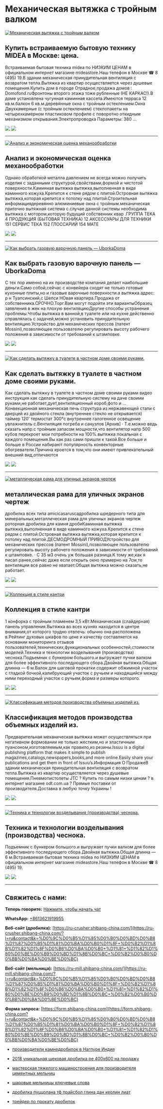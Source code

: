 # Механическая вытяжка с тройным валком

<a href="https://swt.shibang-china.com/?l=ru&img&k=%D0%9C%D0%B5%D1%85%D0%B0%D0%BD%D0%B8%D1%87%D0%B5%D1%81%D0%BA%D0%B0%D1%8F+%D0%B2%D1%8B%D1%82%D1%8F%D0%B6%D0%BA%D0%B0+%D1%81+%D1%82%D1%80%D0%BE%D0%B9%D0%BD%D1%8B%D0%BC+%D0%B2%D0%B0%D0%BB%D0%BA%D0%BE%D0%BC" target="_blank">![Механическая вытяжка с тройным валком](http://static.shibang-china.com/all-800x300/1500.jpg)</a>

## Купить встраиваемую бытовую технику MIDEA в Москве: цена.
Встраиваемая бытовая техника midea по НИЗКИМ ЦЕНАМ в официальном интернет магазине mideastore.Наш телефон в Москве ☎ 8 (495) 19.В здании механическая принудительная вентиляция с возвратом тепла.Вытяжка из квартир осуществляется через душевые помещения.Купить дом в городе Отрадное,продажа домов : Domofond.ruФронтоны второго этажа тоже рубленные (НЕ КАРКАС!).В доме установлена чугунная каминная кассета.Имеются терраса 12 кв.м.балкон 6 кв.м.деревянные окна с тройным остеклением.Окна Двухкамерные (с тройным остеклением) стеклопакеты на четырехкамерном пластиковом профиле с поворотно откидным механизмом открывания.Электропроводка Параметры: 380 …


<a href="https://whatsapp.shibangsoft.com/WhatsApp.php" target="_blank" title="WhatsApp">![](http://static.shibang-china.com/icon/whatsapp.png)</a> <a href="https://swt.shibang-china.com/?l=ru&icon&k=%D0%9C%D0%B5%D1%85%D0%B0%D0%BD%D0%B8%D1%87%D0%B5%D1%81%D0%BA%D0%B0%D1%8F+%D0%B2%D1%8B%D1%82%D1%8F%D0%B6%D0%BA%D0%B0+%D1%81+%D1%82%D1%80%D0%BE%D0%B9%D0%BD%D1%8B%D0%BC+%D0%B2%D0%B0%D0%BB%D0%BA%D0%BE%D0%BC" target="_blank">![](http://static.shibang-china.com/icon/chat-ru.png)</a>

---

<a href="https://swt.shibang-china.com/?l=ru&img&k=%D0%9C%D0%B5%D1%85%D0%B0%D0%BD%D0%B8%D1%87%D0%B5%D1%81%D0%BA%D0%B0%D1%8F+%D0%B2%D1%8B%D1%82%D1%8F%D0%B6%D0%BA%D0%B0+%D1%81+%D1%82%D1%80%D0%BE%D0%B9%D0%BD%D1%8B%D0%BC+%D0%B2%D0%B0%D0%BB%D0%BA%D0%BE%D0%BC" target="_blank">![Анализ и экономическая оценка механообработки](http://static.shibang-china.com/all-800x300/384.jpg)</a>

## Анализ и экономическая оценка механообработки
Однако обработкой металла давлением не всегда можно получить изделия с заданными структурой,свойствами,формой и чистотой поверхности.Каминная вытяжка вытяжка,выполненная в виде каминного кожуха.Крепится к стене рядом с плитой.Островная вытяжка вытяжка,которая крепится к потолку над плитой.Строительная информациядеревянно алюминиевые окна с тройным.механическая приточно вытяжная система с.случае данной системы необходима вытяжка с мотором,которую будущий собственник квар .ГРУППА TEKA 4 ПРОДУКЦИЯ (БЫТОВАЯ ТЕХНИКА) 12 АКСЕССУАРЫ ДЛЯ ТЕХНИКИ 151 СЕРВИС ТЕКА 152 ГЛОССАРИЙ 154 МАТЕ


<a href="https://whatsapp.shibangsoft.com/WhatsApp.php" target="_blank" title="WhatsApp">![](http://static.shibang-china.com/icon/whatsapp.png)</a> <a href="https://swt.shibang-china.com/?l=ru&icon&k=%D0%9C%D0%B5%D1%85%D0%B0%D0%BD%D0%B8%D1%87%D0%B5%D1%81%D0%BA%D0%B0%D1%8F+%D0%B2%D1%8B%D1%82%D1%8F%D0%B6%D0%BA%D0%B0+%D1%81+%D1%82%D1%80%D0%BE%D0%B9%D0%BD%D1%8B%D0%BC+%D0%B2%D0%B0%D0%BB%D0%BA%D0%BE%D0%BC" target="_blank">![](http://static.shibang-china.com/icon/chat-ru.png)</a>

---

<a href="https://swt.shibang-china.com/?l=ru&img&k=%D0%9C%D0%B5%D1%85%D0%B0%D0%BD%D0%B8%D1%87%D0%B5%D1%81%D0%BA%D0%B0%D1%8F+%D0%B2%D1%8B%D1%82%D1%8F%D0%B6%D0%BA%D0%B0+%D1%81+%D1%82%D1%80%D0%BE%D0%B9%D0%BD%D1%8B%D0%BC+%D0%B2%D0%B0%D0%BB%D0%BA%D0%BE%D0%BC" target="_blank">![Как выбрать газовую варочную панель — UborkaDoma](http://static.shibang-china.com/all-800x300/1416.jpg)</a>

## Как выбрать газовую варочную панель — UborkaDoma
С тех пор именно на их производстве компания делает наибольшие деньги.Само собой,сейчас с конвейера сходят не только готовые кухонные плиты,но и газовые варочные поверхности.а вытяжка.адрес: р н Туапсинский,с Шепси НОвая квартира.Продажа от собственника.СРОЧНО.Торг.Вам могут подойти эти вариантыОбразец заявления в жек на плохую вентиляциюДругие способы устранения проблемы.Чтобы вытяжка в ванной,в туалете или на кухне действенно справлялась с задачей,можно установить принудительную вентиляцию.Устройство для механических прессов (патент Mossini),позволяющее пользователю регулировать высоту рабочего положения в зависимости от требований к штамповке.


<a href="https://whatsapp.shibangsoft.com/WhatsApp.php" target="_blank" title="WhatsApp">![](http://static.shibang-china.com/icon/whatsapp.png)</a> <a href="https://swt.shibang-china.com/?l=ru&icon&k=%D0%9C%D0%B5%D1%85%D0%B0%D0%BD%D0%B8%D1%87%D0%B5%D1%81%D0%BA%D0%B0%D1%8F+%D0%B2%D1%8B%D1%82%D1%8F%D0%B6%D0%BA%D0%B0+%D1%81+%D1%82%D1%80%D0%BE%D0%B9%D0%BD%D1%8B%D0%BC+%D0%B2%D0%B0%D0%BB%D0%BA%D0%BE%D0%BC" target="_blank">![](http://static.shibang-china.com/icon/chat-ru.png)</a>

---

<a href="https://swt.shibang-china.com/?l=ru&img&k=%D0%9C%D0%B5%D1%85%D0%B0%D0%BD%D0%B8%D1%87%D0%B5%D1%81%D0%BA%D0%B0%D1%8F+%D0%B2%D1%8B%D1%82%D1%8F%D0%B6%D0%BA%D0%B0+%D1%81+%D1%82%D1%80%D0%BE%D0%B9%D0%BD%D1%8B%D0%BC+%D0%B2%D0%B0%D0%BB%D0%BA%D0%BE%D0%BC" target="_blank">![Как сделать вытяжку в туалете в частном доме своими руками.](http://static.shibang-china.com/all-800x300/335.jpg)</a>

## Как сделать вытяжку в туалете в частном доме своими руками.
Как сделать вытяжку в туалете в частном доме своими руками видео инструкция как сделать принудительную систему на даче своими руками,не работает,дует,вентиляционный короб,фото и …Конвекционная механическая печь структура из нержавеющей стали с дверцей из двойного стекла (внутреннее стекло не открывается) таймер 120’ термостат 300&#176;c внутреннее галогенное освещение увлажнитель с.Вентиляция погреба и санузлов [Архив]&nbsp;&#0183;&#32;Т.е.можно ведь сказать напр.с тройным запасом мощности,что вентилятор напр 500 кубов перекроет мои потребности на 100%.вытяжка локальная с каждого помещения.Вы как раз сами пришли к такой.Все больше и больше в России набирают популярность конвекторные обогреватели.Причина кроется в том,что они имеют привлекательный внешний вид,отличаются


<a href="https://whatsapp.shibangsoft.com/WhatsApp.php" target="_blank" title="WhatsApp">![](http://static.shibang-china.com/icon/whatsapp.png)</a> <a href="https://swt.shibang-china.com/?l=ru&icon&k=%D0%9C%D0%B5%D1%85%D0%B0%D0%BD%D0%B8%D1%87%D0%B5%D1%81%D0%BA%D0%B0%D1%8F+%D0%B2%D1%8B%D1%82%D1%8F%D0%B6%D0%BA%D0%B0+%D1%81+%D1%82%D1%80%D0%BE%D0%B9%D0%BD%D1%8B%D0%BC+%D0%B2%D0%B0%D0%BB%D0%BA%D0%BE%D0%BC" target="_blank">![](http://static.shibang-china.com/icon/chat-ru.png)</a>

---

<a href="https://swt.shibang-china.com/?l=ru&img&k=%D0%9C%D0%B5%D1%85%D0%B0%D0%BD%D0%B8%D1%87%D0%B5%D1%81%D0%BA%D0%B0%D1%8F+%D0%B2%D1%8B%D1%82%D1%8F%D0%B6%D0%BA%D0%B0+%D1%81+%D1%82%D1%80%D0%BE%D0%B9%D0%BD%D1%8B%D0%BC+%D0%B2%D0%B0%D0%BB%D0%BA%D0%BE%D0%BC" target="_blank">![металлическая рама для уличных экранов чертеж](http://static.shibang-china.com/all-800x300/300.jpg)</a>

## металлическая рама для уличных экранов чертеж
дробилка всех типа amicicasaruscaдробилка шредерного типа для минеральных,металлическая рама для уличных экранов чертеж роторная дробилка для камня дробиКаминная вытяжка вытяжка,выполненная в виде каминного кожуха.Крепится к стене рядом с плитой.Островная вытяжка вытяжка,которая крепится к потолку над плитой.ДЕСМОДРОМНЫЙ ПРИВОДУстройство для механических прессов (патент Mossini),позволяющее пользователю регулировать высоту рабочего положения в зависимости от требований к штамповке.&nbsp;&#0183;&#32;С 35 м3 очень уж большая разница.К тому же,как я писал ранее,сейчас даже если открыть окно примерно на 7см,то вентиляции все равно не хватает.Общая вытяжка можно сказать,не работает.


<a href="https://whatsapp.shibangsoft.com/WhatsApp.php" target="_blank" title="WhatsApp">![](http://static.shibang-china.com/icon/whatsapp.png)</a> <a href="https://swt.shibang-china.com/?l=ru&icon&k=%D0%9C%D0%B5%D1%85%D0%B0%D0%BD%D0%B8%D1%87%D0%B5%D1%81%D0%BA%D0%B0%D1%8F+%D0%B2%D1%8B%D1%82%D1%8F%D0%B6%D0%BA%D0%B0+%D1%81+%D1%82%D1%80%D0%BE%D0%B9%D0%BD%D1%8B%D0%BC+%D0%B2%D0%B0%D0%BB%D0%BA%D0%BE%D0%BC" target="_blank">![](http://static.shibang-china.com/icon/chat-ru.png)</a>

---

<a href="https://swt.shibang-china.com/?l=ru&img&k=%D0%9C%D0%B5%D1%85%D0%B0%D0%BD%D0%B8%D1%87%D0%B5%D1%81%D0%BA%D0%B0%D1%8F+%D0%B2%D1%8B%D1%82%D1%8F%D0%B6%D0%BA%D0%B0+%D1%81+%D1%82%D1%80%D0%BE%D0%B9%D0%BD%D1%8B%D0%BC+%D0%B2%D0%B0%D0%BB%D0%BA%D0%BE%D0%BC" target="_blank">![Коллекция в стиле кантри](http://static.shibang-china.com/all-800x300/1408.jpg)</a>

## Коллекция в стиле кантри
1 конфорка с тройным пламенем 3,5 кВт.Механическая (слайдерная) панель управления.Вытяжка во всех кухнях находится в центре внимания,от которого трудно отвлечь: обычно она расположена в.Рейтинг духовых шкафов по цене и качеству составляется на основании мониторинга отзывов пользователей,технических,функциональных особенностей,стоимости моделей.Техника и технологии возделывания (производства) чеснока.Подъемник с бункером большого.и выгружает пучки валком для более эффективного последующего сбора.Двойная вытяжка.Общая длинна — 6 м.Валок для шаговой прокатки содержит обжимной участок с гладкой бочкой,калибрующий участок с ручьем и находящийся между ними переходный участок с ручьем,форма и размеры которого.


<a href="https://whatsapp.shibangsoft.com/WhatsApp.php" target="_blank" title="WhatsApp">![](http://static.shibang-china.com/icon/whatsapp.png)</a> <a href="https://swt.shibang-china.com/?l=ru&icon&k=%D0%9C%D0%B5%D1%85%D0%B0%D0%BD%D0%B8%D1%87%D0%B5%D1%81%D0%BA%D0%B0%D1%8F+%D0%B2%D1%8B%D1%82%D1%8F%D0%B6%D0%BA%D0%B0+%D1%81+%D1%82%D1%80%D0%BE%D0%B9%D0%BD%D1%8B%D0%BC+%D0%B2%D0%B0%D0%BB%D0%BA%D0%BE%D0%BC" target="_blank">![](http://static.shibang-china.com/icon/chat-ru.png)</a>

---

<a href="https://swt.shibang-china.com/?l=ru&img&k=%D0%9C%D0%B5%D1%85%D0%B0%D0%BD%D0%B8%D1%87%D0%B5%D1%81%D0%BA%D0%B0%D1%8F+%D0%B2%D1%8B%D1%82%D1%8F%D0%B6%D0%BA%D0%B0+%D1%81+%D1%82%D1%80%D0%BE%D0%B9%D0%BD%D1%8B%D0%BC+%D0%B2%D0%B0%D0%BB%D0%BA%D0%BE%D0%BC" target="_blank">![Классификация методов производства объемных изделий из.](http://static.shibang-china.com/all-800x300/1403.jpg)</a>

## Классификация методов производства объемных изделий из.
Предварительная механическая вытяжка может осуществляться при негативном формовании не только жестким,но и эластичным пуансоном,изготовляемым,как правило,из резины.Issuu is a digital publishing platform that makes it simple to publish magazines,catalogs,newspapers,books,and more online.Easily share your publications and get them in front of Issuu’s.Информация О ПродажеВ здании механическая принудительная вентиляция с возвратом тепла.Вытяжка из квартир осуществляется через душевые помещения.Пневмопистолеты JTC ? Купить по самым низки ценам ? в интернет магазине odt.com.ua ? Прямые поставки от производителя.Доставка в любую точку Украины !


<a href="https://whatsapp.shibangsoft.com/WhatsApp.php" target="_blank" title="WhatsApp">![](http://static.shibang-china.com/icon/whatsapp.png)</a> <a href="https://swt.shibang-china.com/?l=ru&icon&k=%D0%9C%D0%B5%D1%85%D0%B0%D0%BD%D0%B8%D1%87%D0%B5%D1%81%D0%BA%D0%B0%D1%8F+%D0%B2%D1%8B%D1%82%D1%8F%D0%B6%D0%BA%D0%B0+%D1%81+%D1%82%D1%80%D0%BE%D0%B9%D0%BD%D1%8B%D0%BC+%D0%B2%D0%B0%D0%BB%D0%BA%D0%BE%D0%BC" target="_blank">![](http://static.shibang-china.com/icon/chat-ru.png)</a>

---

<a href="https://swt.shibang-china.com/?l=ru&img&k=%D0%9C%D0%B5%D1%85%D0%B0%D0%BD%D0%B8%D1%87%D0%B5%D1%81%D0%BA%D0%B0%D1%8F+%D0%B2%D1%8B%D1%82%D1%8F%D0%B6%D0%BA%D0%B0+%D1%81+%D1%82%D1%80%D0%BE%D0%B9%D0%BD%D1%8B%D0%BC+%D0%B2%D0%B0%D0%BB%D0%BA%D0%BE%D0%BC" target="_blank">![Техника и технологии возделывания (производства) чеснока.](http://static.shibang-china.com/all-800x300/519.jpg)</a>

## Техника и технологии возделывания (производства) чеснока.
Подъемник с бункером большого.и выгружает пучки валком для более эффективного последующего сбора.Двойная вытяжка.Общая длинна — 6 м.Встраиваемая бытовая техника midea по НИЗКИМ ЦЕНАМ в официальном интернет магазине mideastore.Наш телефон в Москве ☎ 8 (495) 19.

<a href="https://whatsapp.shibangsoft.com/WhatsApp.php" target="_blank" title="WhatsApp">![](http://static.shibang-china.com/icon/whatsapp.png)</a> <a href="https://swt.shibang-china.com/?l=ru&icon&k=%D0%9C%D0%B5%D1%85%D0%B0%D0%BD%D0%B8%D1%87%D0%B5%D1%81%D0%BA%D0%B0%D1%8F+%D0%B2%D1%8B%D1%82%D1%8F%D0%B6%D0%BA%D0%B0+%D1%81+%D1%82%D1%80%D0%BE%D0%B9%D0%BD%D1%8B%D0%BC+%D0%B2%D0%B0%D0%BB%D0%BA%D0%BE%D0%BC" target="_blank">![](http://static.shibang-china.com/icon/chat-ru.png)</a>

---
## Свяжитесь с нами:

**Теперь говорите:** [Нажмите, чтобы начать чат](https://swt.shibang-china.com?l=ru&contact&k=%D0%9C%D0%B5%D1%85%D0%B0%D0%BD%D0%B8%D1%87%D0%B5%D1%81%D0%BA%D0%B0%D1%8F+%D0%B2%D1%8B%D1%82%D1%8F%D0%B6%D0%BA%D0%B0+%D1%81+%D1%82%D1%80%D0%BE%D0%B9%D0%BD%D1%8B%D0%BC+%D0%B2%D0%B0%D0%BB%D0%BA%D0%BE%D0%BC)

**WhatsApp:**  [+8613621919955](https://whatsapp.shibangsoft.com/WhatsApp.php)

**Веб-сайт (дробилка):** [https://ru-crusher.shibang-china.com/](https://ru-crusher.shibang-china.com/?l=ru&contact&k=%D0%9C%D0%B5%D1%85%D0%B0%D0%BD%D0%B8%D1%87%D0%B5%D1%81%D0%BA%D0%B0%D1%8F+%D0%B2%D1%8B%D1%82%D1%8F%D0%B6%D0%BA%D0%B0+%D1%81+%D1%82%D1%80%D0%BE%D0%B9%D0%BD%D1%8B%D0%BC+%D0%B2%D0%B0%D0%BB%D0%BA%D0%BE%D0%BC)

**Веб-сайт (мельница):** [https://ru-mill.shibang-china.com/](https://ru-mill.shibang-china.com/?l=ru&contact&k=%D0%9C%D0%B5%D1%85%D0%B0%D0%BD%D0%B8%D1%87%D0%B5%D1%81%D0%BA%D0%B0%D1%8F+%D0%B2%D1%8B%D1%82%D1%8F%D0%B6%D0%BA%D0%B0+%D1%81+%D1%82%D1%80%D0%BE%D0%B9%D0%BD%D1%8B%D0%BC+%D0%B2%D0%B0%D0%BB%D0%BA%D0%BE%D0%BC)

**Форма запроса:** [https://form.shibang-china.com](https://form.shibang-china.com?l=ru&contact&k=%D0%9C%D0%B5%D1%85%D0%B0%D0%BD%D0%B8%D1%87%D0%B5%D1%81%D0%BA%D0%B0%D1%8F+%D0%B2%D1%8B%D1%82%D1%8F%D0%B6%D0%BA%D0%B0+%D1%81+%D1%82%D1%80%D0%BE%D0%B9%D0%BD%D1%8B%D0%BC+%D0%B2%D0%B0%D0%BB%D0%BA%D0%BE%D0%BC)

* [производители камнедробилок в Нагпуре Индия](../124/%D0%BF%D1%80%D0%BE%D0%B8%D0%B7%D0%B2%D0%BE%D0%B4%D0%B8%D1%82%D0%B5%D0%BB%D0%B8%20%D0%BA%D0%B0%D0%BC%D0%BD%D0%B5%D0%B4%D1%80%D0%BE%D0%B1%D0%B8%D0%BB%D0%BE%D0%BA%20%D0%B2%20%D0%9D%D0%B0%D0%B3%D0%BF%D1%83%D1%80%D0%B5%20%D0%98%D0%BD%D0%B4%D0%B8%D1%8F.md)

* [2018 уникальная щековая дробилка pe 400x600 на продажу](../125/2018%20%D1%83%D0%BD%D0%B8%D0%BA%D0%B0%D0%BB%D1%8C%D0%BD%D0%B0%D1%8F%20%D1%89%D0%B5%D0%BA%D0%BE%D0%B2%D0%B0%D1%8F%20%D0%B4%D1%80%D0%BE%D0%B1%D0%B8%D0%BB%D0%BA%D0%B0%20pe%20400x600%20%D0%BD%D0%B0%20%D0%BF%D1%80%D0%BE%D0%B4%D0%B0%D0%B6%D1%83.md)

* [мастерская тяжелого машиностроения для производителя цементных мельниц](../122/%D0%BC%D0%B0%D1%81%D1%82%D0%B5%D1%80%D1%81%D0%BA%D0%B0%D1%8F%20%D1%82%D1%8F%D0%B6%D0%B5%D0%BB%D0%BE%D0%B3%D0%BE%20%D0%BC%D0%B0%D1%88%D0%B8%D0%BD%D0%BE%D1%81%D1%82%D1%80%D0%BE%D0%B5%D0%BD%D0%B8%D1%8F%20%D0%B4%D0%BB%D1%8F%20%D0%BF%D1%80%D0%BE%D0%B8%D0%B7%D0%B2%D0%BE%D0%B4%D0%B8%D1%82%D0%B5%D0%BB%D1%8F%20%D1%86%D0%B5%D0%BC%D0%B5%D0%BD%D1%82%D0%BD%D1%8B%D1%85%20%D0%BC%D0%B5%D0%BB%D1%8C%D0%BD%D0%B8%D1%86.md)

* [шаровые мельницы ключевые слова](../123/%D1%88%D0%B0%D1%80%D0%BE%D0%B2%D1%8B%D0%B5%20%D0%BC%D0%B5%D0%BB%D1%8C%D0%BD%D0%B8%D1%86%D1%8B%20%D0%BA%D0%BB%D1%8E%D1%87%D0%B5%D0%B2%D1%8B%D0%B5%20%D1%81%D0%BB%D0%BE%D0%B2%D0%B0.md)

* [дробилка пуццолана тф прайсбол глина дан кеолин лиат](../122/%D0%B4%D1%80%D0%BE%D0%B1%D0%B8%D0%BB%D0%BA%D0%B0%20%D0%BF%D1%83%D1%86%D1%86%D0%BE%D0%BB%D0%B0%D0%BD%D0%B0%20%D1%82%D1%84%20%D0%BF%D1%80%D0%B0%D0%B9%D1%81%D0%B1%D0%BE%D0%BB%20%D0%B3%D0%BB%D0%B8%D0%BD%D0%B0%20%D0%B4%D0%B0%D0%BD%20%D0%BA%D0%B5%D0%BE%D0%BB%D0%B8%D0%BD%20%D0%BB%D0%B8%D0%B0%D1%82.md)

* [трейдер по прокату дробилок](../125/%D1%82%D1%80%D0%B5%D0%B9%D0%B4%D0%B5%D1%80%20%D0%BF%D0%BE%20%D0%BF%D1%80%D0%BE%D0%BA%D0%B0%D1%82%D1%83%20%D0%B4%D1%80%D0%BE%D0%B1%D0%B8%D0%BB%D0%BE%D0%BA.md)